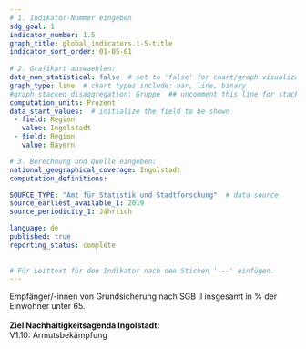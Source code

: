 ```yaml
---
# 1. Indikator-Nummer eingeben 
sdg_goal: 1 
indicator_number: 1.5
graph_title: global_indicators.1-5-title
indicator_sort_order: 01-05-01
 
# 2. Grafikart auswaehlen: 
data_non_statistical: false  # set to 'false' for chart/graph visualization 
graph_type: line  # chart types include: bar, line, binary 
#graph_stacked_disaggregation: Gruppe  ## uncomment this line for stacked bars. eplace 'Geschlecht' with the field of aggregation. 
computation_units: Prozent 
data_start_values:  # initialize the field to be shown  
 - field: Region 
   value: Ingolstadt 
 - field: Region 
   value: Bayern 

# 3. Berechnung und Quelle eingeben: 
national_geographical_coverage: Ingolstadt
computation_definitions: 

SOURCE_TYPE: "Amt für Statistik und Stadtforschung"  # data source  
source_earliest_available_1: 2019
source_periodicity_1: Jährlich

language: de   
published: true 
reporting_status: complete
 
 
# Für Leittext für den Indikator nach den Stichen '---' einfügen. 
---
```

Empfänger/-innen von Grundsicherung nach SGB II insgesamt in % der Einwohner unter 65.<br>
<br>
<b>Ziel Nachhaltigkeitsagenda Ingolstadt:</b><br>
V1.10: Armutsbekämpfung
